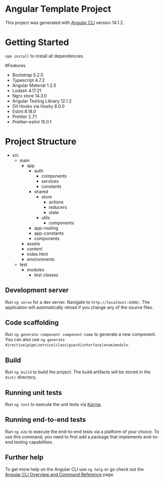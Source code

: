 # Angular Template Project

This project was generated with [Angular CLI](https://github.com/angular/angular-cli) version 14.1.2.

# Getting Started

`npm install` to install all dependencies.

#Features

- Bootstrap 5.2.0
- Typescript 4.7.2
- Angular Material 1.2.5
- Lodash 4.17.21
- Ngrx store 14.3.0
- Angular Testing Library 12.1.2
- Git Hooks via Husky 8.0.0
- Eslint 8.18.0
- Prettier 2.7.1
- Prettier-eslint 15.0.1

# Project Structure

- src
  - main
    - app
      - auth
        - components
        - services
        - constants
      - shared
        - store
          - actions
          - reducers
          - state
        - utils
          - components
      - app-routing
      - app-constants
      - components
    - assets
    - content
    - index.html
    - environments
  - test
    - modules
      - test classes

## Development server

Run `ng serve` for a dev server. Navigate to `http://localhost:4200/`. The application will automatically reload if you change any of the source files.

## Code scaffolding

Run `ng generate component component-name` to generate a new component. You can also use `ng generate directive|pipe|service|class|guard|interface|enum|module`.

## Build

Run `ng build` to build the project. The build artifacts will be stored in the `dist/` directory.

## Running unit tests

Run `ng test` to execute the unit tests via [Karma](https://karma-runner.github.io).

## Running end-to-end tests

Run `ng e2e` to execute the end-to-end tests via a platform of your choice. To use this command, you need to first add a package that implements end-to-end testing capabilities.

## Further help

To get more help on the Angular CLI use `ng help` or go check out the [Angular CLI Overview and Command Reference](https://angular.io/cli) page.
